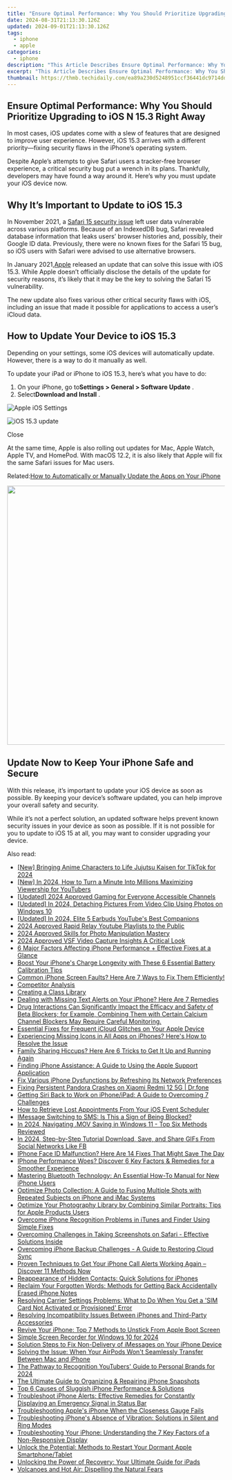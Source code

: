 ```yaml
---
title: "Ensure Optimal Performance: Why You Should Prioritize Upgrading to iOS N 15.3 Right Away"
date: 2024-08-31T21:13:30.126Z
updated: 2024-09-01T21:13:30.126Z
tags:
  - iphone
  - apple
categories:
  - iphone
description: "This Article Describes Ensure Optimal Performance: Why You Should Prioritize Upgrading to iOS N 15.3 Right Away"
excerpt: "This Article Describes Ensure Optimal Performance: Why You Should Prioritize Upgrading to iOS N 15.3 Right Away"
thumbnail: https://thmb.techidaily.com/ea89a230d5248951ccf36441dc9714dd3928003aa27c50b18bb1e4d33a021df4.jpg
---
```


## Ensure Optimal Performance: Why You Should Prioritize Upgrading to iOS N 15.3 Right Away

 In most cases, iOS updates come with a slew of features that are designed to improve user experience. However, iOS 15.3 arrives with a different priority—fixing security flaws in the iPhone’s operating system.

 Despite Apple’s attempts to give Safari users a tracker-free browser experience, a critical security bug put a wrench in its plans. Thankfully, developers may have found a way around it. Here’s why you must update your iOS device now.

## Why It’s Important to Update to iOS 15.3

 In November 2021, a [Safari 15 security issue](https://www.makeuseof.com/safari-15-leaking-browsing-history-how-to-prevent/) left user data vulnerable across various platforms. Because of an IndexedDB bug, Safari revealed database information that leaks users’ browser histories and, possibly, their Google ID data. Previously, there were no known fixes for the Safari 15 bug, so iOS users with Safari were advised to use alternative browsers.

 In January 2021,[Apple](https://support.apple.com/HT213053) released an update that can solve this issue with iOS 15.3\. While Apple doesn’t officially disclose the details of the update for security reasons, it’s likely that it may be the key to solving the Safari 15 vulnerability.

 The new update also fixes various other critical security flaws with iOS, including an issue that made it possible for applications to access a user’s iCloud data.

## How to Update Your Device to iOS 15.3

 Depending on your settings, some iOS devices will automatically update. However, there is a way to do it manually as well.

To update your iPad or iPhone to iOS 15.3, here’s what you have to do:

1. On your iPhone, go to**Settings > General > Software Update** .
2. Select**Download and Install** .

![Apple iOS Settings](https://static1.makeuseofimages.com/wordpress/wp-content/uploads/2022/01/IMG_9827.PNG)

![iOS 15.3 update](https://static1.makeuseofimages.com/wordpress/wp-content/uploads/2022/01/IMG_9826.PNG)

Close

 At the same time, Apple is also rolling out updates for Mac, Apple Watch, Apple TV, and HomePod. With macOS 12.2, it is also likely that Apple will fix the same Safari issues for Mac users.

 Related:[How to Automatically or Manually Update the Apps on Your iPhone](https://www.makeuseof.com/how-to-manually-or-automatically-update-apps-iphone/)

<!-- affiliate ads begin -->
<a href="https://turtlebeachus.sjv.io/c/5597632/1988416/23719" target="_top" id="1988416"><img src="//a.impactradius-go.com/display-ad/23719-1988416" border="0" alt="" width="600" height="600"/></a><img height="0" width="0" src="https://imp.pxf.io/i/5597632/1988416/23719" style="position:absolute;visibility:hidden;" border="0" />
<!-- affiliate ads end -->
## Update Now to Keep Your iPhone Safe and Secure

 With this release, it’s important to update your iOS device as soon as possible. By keeping your device’s software updated, you can help improve your overall safety and security.

 While it’s not a perfect solution, an updated software helps prevent known security issues in your device as soon as possible. If it is not possible for you to update to iOS 15 at all, you may want to consider upgrading your device.

<ins class="adsbygoogle"
     style="display:block"
     data-ad-format="autorelaxed"
     data-ad-client="ca-pub-7571918770474297"
     data-ad-slot="1223367746"></ins>



<ins class="adsbygoogle"
     style="display:block"
     data-ad-client="ca-pub-7571918770474297"
     data-ad-slot="8358498916"
     data-ad-format="auto"
     data-full-width-responsive="true"></ins>

<span class="atpl-alsoreadstyle">Also read:</span>
<div><ul>
<li><a href="https://tiktok-video-recordings.techidaily.com/new-bringing-anime-characters-to-life-jujutsu-kaisen-for-tiktok-for-2024/"><u>[New] Bringing Anime Characters to Life  Jujutsu Kaisen for TikTok for 2024</u></a></li>
<li><a href="https://youtube-webster.techidaily.com/n-2024-how-to-turn-a-minute-into-millions-maximizing-viewership-for-youtubers/"><u>[New] In 2024, How to Turn a Minute Into Millions  Maximizing Viewership for YouTubers</u></a></li>
<li><a href="https://eaxpv-info.techidaily.com/updated-2024-approved-gaming-for-everyone-accessible-channels/"><u>[Updated] 2024 Approved  Gaming for Everyone  Accessible Channels</u></a></li>
<li><a href="https://article-tips.techidaily.com/updated-in-2024-detaching-pictures-from-video-clip-using-photos-on-windows-10/"><u>[Updated] In 2024, Detaching Pictures From Video Clip Using Photos on Windows 10</u></a></li>
<li><a href="https://youtube-lab.techidaily.com/ed-in-2024-elite-5-earbuds-youtubes-best-companions/"><u>[Updated] In 2024, Elite 5 Earbuds  YouTube's Best Companions</u></a></li>
<li><a href="https://youtube-help.techidaily.com/2024-approved-rapid-relay-youtube-playlists-to-the-public/"><u>2024 Approved  Rapid Relay  Youtube Playlists to the Public</u></a></li>
<li><a href="https://extra-approaches.techidaily.com/2024-approved-skills-for-photo-manipulation-mastery/"><u>2024 Approved  Skills for Photo Manipulation Mastery</u></a></li>
<li><a href="https://visual-screen-recording.techidaily.com/2024-approved-vsf-video-capture-insights-a-critical-look/"><u>2024 Approved  VSF Video Capture Insights  A Critical Look</u></a></li>
<li><a href="https://fox-that.techidaily.com/6-major-factors-affecting-iphone-performance-plus-effective-fixes-at-a-glance/"><u>6 Major Factors Affecting iPhone Performance + Effective Fixes at a Glance</u></a></li>
<li><a href="https://fox-that.techidaily.com/boost-your-iphones-charge-longevity-with-these-6-essential-battery-calibration-tips/"><u>Boost Your iPhone's Charge Longevity with These 6 Essential Battery Calibration Tips</u></a></li>
<li><a href="https://fox-that.techidaily.com/common-iphone-screen-faults-here-are-7-ways-to-fix-them-efficiently/"><u>Common iPhone Screen Faults? Here Are 7 Ways to Fix Them Efficiently!</u></a></li>
<li><a href="https://fox-that.techidaily.com/competitor-analysis/"><u>Competitor Analysis</u></a></li>
<li><a href="https://fox-that.techidaily.com/creating-a-class-library/"><u>Creating a Class Library</u></a></li>
<li><a href="https://fox-that.techidaily.com/dealing-with-missing-text-alerts-on-your-iphone-here-are-7-remedies/"><u>Dealing with Missing Text Alerts on Your iPhone? Here Are 7 Remedies</u></a></li>
<li><a href="https://fox-that.techidaily.com/drug-interactions-can-significantly-impact-the-efficacy-and-safety-of-beta-blockers-for-example-combining-them-with-certain-calcium-channel-blockers-may-req27/"><u>Drug Interactions Can Significantly Impact the Efficacy and Safety of Beta Blockers; for Example, Combining Them with Certain Calcium Channel Blockers May Require Careful Monitoring.</u></a></li>
<li><a href="https://fox-that.techidaily.com/essential-fixes-for-frequent-icloud-glitches-on-your-apple-device/"><u>Essential Fixes for Frequent iCloud Glitches on Your Apple Device</u></a></li>
<li><a href="https://fox-that.techidaily.com/experiencing-missing-icons-in-all-apps-on-iphones-heres-how-to-resolve-the-issue/"><u>Experiencing Missing Icons in All Apps on iPhones? Here's How to Resolve the Issue</u></a></li>
<li><a href="https://fox-that.techidaily.com/family-sharing-hiccups-here-are-6-tricks-to-get-it-up-and-running-again/"><u>Family Sharing Hiccups? Here Are 6 Tricks to Get It Up and Running Again</u></a></li>
<li><a href="https://fox-that.techidaily.com/finding-iphone-assistance-a-guide-to-using-the-apple-support-application/"><u>Finding iPhone Assistance: A Guide to Using the Apple Support Application</u></a></li>
<li><a href="https://fox-that.techidaily.com/fix-various-iphone-dysfunctions-by-refreshing-its-network-preferences/"><u>Fix Various iPhone Dysfunctions by Refreshing Its Network Preferences</u></a></li>
<li><a href="https://howto.techidaily.com/fixing-persistent-pandora-crashes-on-xiaomi-redmi-12-5g-drfone-by-drfone-fix-android-problems-fix-android-problems/"><u>Fixing Persistent Pandora Crashes on Xiaomi Redmi 12 5G | Dr.fone</u></a></li>
<li><a href="https://fox-that.techidaily.com/getting-siri-back-to-work-on-iphoneipad-a-guide-to-overcoming-7-challenges/"><u>Getting Siri Back to Work on iPhone/iPad: A Guide to Overcoming 7 Challenges</u></a></li>
<li><a href="https://fox-that.techidaily.com/how-to-retrieve-lost-appointments-from-your-ios-event-scheduler/"><u>How to Retrieve Lost Appointments From Your iOS Event Scheduler</u></a></li>
<li><a href="https://fox-that.techidaily.com/imessage-switching-to-sms-is-this-a-sign-of-being-blocked/"><u>IMessage Switching to SMS: Is This a Sign of Being Blocked?</u></a></li>
<li><a href="https://remote-screen-capture.techidaily.com/in-2024-navigating-mov-saving-in-windows-11-top-six-methods-reviewed/"><u>In 2024, Navigating .MOV Saving in Windows 11 - Top Six Methods Reviewed</u></a></li>
<li><a href="https://facebook-videos.techidaily.com/in-2024-step-by-step-tutorial-download-save-and-share-gifs-from-social-networks-like-fb/"><u>In 2024, Step-by-Step Tutorial  Download, Save, and Share GIFs From Social Networks Like FB</u></a></li>
<li><a href="https://fox-that.techidaily.com/iphone-face-id-malfunction-here-are-14-fixes-that-might-save-the-day/"><u>IPhone Face ID Malfunction? Here Are 14 Fixes That Might Save The Day</u></a></li>
<li><a href="https://fox-that.techidaily.com/iphone-performance-woes-discover-6-key-factors-and-remedies-for-a-smoother-experience/"><u>IPhone Performance Woes? Discover 6 Key Factors & Remedies for a Smoother Experience</u></a></li>
<li><a href="https://fox-that.techidaily.com/mastering-bluetooth-technology-an-essential-how-to-manual-for-new-iphone-users/"><u>Mastering Bluetooth Technology: An Essential How-To Manual for New iPhone Users</u></a></li>
<li><a href="https://fox-that.techidaily.com/optimize-photo-collection-a-guide-to-fusing-multiple-shots-with-repeated-subjects-on-iphone-and-imac-systems/"><u>Optimize Photo Collection: A Guide to Fusing Multiple Shots with Repeated Subjects on iPhone and iMac Systems</u></a></li>
<li><a href="https://fox-that.techidaily.com/optimize-your-photography-library-by-combining-similar-portraits-tips-for-apple-products-users/"><u>Optimize Your Photography Library by Combining Similar Portraits: Tips for Apple Products Users</u></a></li>
<li><a href="https://fox-that.techidaily.com/overcome-iphone-recognition-problems-in-itunes-and-finder-using-simple-fixes/"><u>Overcome iPhone Recognition Problems in iTunes and Finder Using Simple Fixes</u></a></li>
<li><a href="https://fox-that.techidaily.com/overcoming-challenges-in-taking-screenshots-on-safari-effective-solutions-inside/"><u>Overcoming Challenges in Taking Screenshots on Safari - Effective Solutions Inside</u></a></li>
<li><a href="https://fox-that.techidaily.com/overcoming-iphone-backup-challenges-a-guide-to-restoring-cloud-sync/"><u>Overcoming iPhone Backup Challenges - A Guide to Restoring Cloud Sync</u></a></li>
<li><a href="https://fox-that.techidaily.com/proven-techniques-to-get-your-iphone-call-alerts-working-again-discover-11-methods-now/"><u>Proven Techniques to Get Your iPhone Call Alerts Working Again – Discover 11 Methods Now</u></a></li>
<li><a href="https://fox-that.techidaily.com/reappearance-of-hidden-contacts-quick-solutions-for-iphones/"><u>Reappearance of Hidden Contacts: Quick Solutions for iPhones</u></a></li>
<li><a href="https://fox-that.techidaily.com/reclaim-your-forgotten-words-methods-for-getting-back-accidentally-erased-iphone-notes/"><u>Reclaim Your Forgotten Words: Methods for Getting Back Accidentally Erased iPhone Notes</u></a></li>
<li><a href="https://fox-that.techidaily.com/resolving-carrier-settings-problems-what-to-do-when-you-get-a-sim-card-not-activated-or-provisioned-error/"><u>Resolving Carrier Settings Problems: What to Do When You Get a 'SIM Card Not Activated or Provisioned' Error</u></a></li>
<li><a href="https://fox-that.techidaily.com/resolving-incompatibility-issues-between-iphones-and-third-party-accessories/"><u>Resolving Incompatibility Issues Between iPhones and Third-Party Accessories</u></a></li>
<li><a href="https://fox-that.techidaily.com/revive-your-iphone-top-7-methods-to-unstick-from-apple-boot-screen/"><u>Revive Your iPhone: Top 7 Methods to Unstick From Apple Boot Screen</u></a></li>
<li><a href="https://video-capture.techidaily.com/simple-screen-recorder-for-windows-10-for-2024/"><u>Simple Screen Recorder for Windows 10 for 2024</u></a></li>
<li><a href="https://fox-that.techidaily.com/solution-steps-to-fix-non-delivery-of-imessages-on-your-iphone-device/"><u>Solution Steps to Fix Non-Delivery of iMessages on Your iPhone Device</u></a></li>
<li><a href="https://fox-that.techidaily.com/solving-the-issue-when-your-airpods-wont-seamlessly-transfer-between-mac-and-iphone/"><u>Solving the Issue: When Your AirPods Won't Seamlessly Transfer Between Mac and iPhone</u></a></li>
<li><a href="https://youtube-docs.techidaily.com/athway-to-recognition-youtubers-guide-to-personal-brands-for-2024/"><u>The Pathway to Recognition  YouTubers' Guide to Personal Brands for 2024</u></a></li>
<li><a href="https://fox-that.techidaily.com/the-ultimate-guide-to-organizing-and-repairing-iphone-snapshots/"><u>The Ultimate Guide to Organizing & Repairing iPhone Snapshots</u></a></li>
<li><a href="https://fox-that.techidaily.com/top-6-causes-of-sluggish-iphone-performance-and-solutions/"><u>Top 6 Causes of Sluggish iPhone Performance & Solutions</u></a></li>
<li><a href="https://fox-that.techidaily.com/troubleshoot-iphone-alerts-effective-remedies-for-constantly-displaying-an-emergency-signal-in-status-bar/"><u>Troubleshoot iPhone Alerts: Effective Remedies for Constantly Displaying an Emergency Signal in Status Bar</u></a></li>
<li><a href="https://fox-that.techidaily.com/troubleshooting-apples-iphone-when-the-closeness-gauge-fails/"><u>Troubleshooting Apple's iPhone When the Closeness Gauge Fails</u></a></li>
<li><a href="https://fox-that.techidaily.com/troubleshooting-iphones-absence-of-vibration-solutions-in-silent-and-ring-modes/"><u>Troubleshooting iPhone's Absence of Vibration: Solutions in Silent and Ring Modes</u></a></li>
<li><a href="https://fox-that.techidaily.com/troubleshooting-your-iphone-understanding-the-7-key-factors-of-a-non-responsive-display/"><u>Troubleshooting Your iPhone: Understanding the 7 Key Factors of a Non-Responsive Display</u></a></li>
<li><a href="https://fox-that.techidaily.com/unlock-the-potential-methods-to-restart-your-dormant-apple-smartphonetablet/"><u>Unlock the Potential: Methods to Restart Your Dormant Apple Smartphone/Tablet</u></a></li>
<li><a href="https://fox-that.techidaily.com/unlocking-the-power-of-recovery-your-ultimate-guide-for-ipads/"><u>Unlocking the Power of Recovery: Your Ultimate Guide for iPads</u></a></li>
<li><a href="https://tech-haven.techidaily.com/volcanoes-and-hot-air-dispelling-the-natural-fears/"><u>Volcanoes and Hot Air: Dispelling the Natural Fears</u></a></li>
</ul></div>
